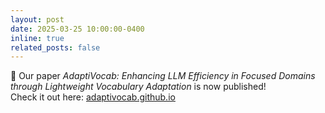 ```yaml
---
layout: post
date: 2025-03-25 10:00:00-0400
inline: true
related_posts: false
---
```


🎉 Our paper *AdaptiVocab: Enhancing LLM Efficiency in Focused Domains through Lightweight Vocabulary Adaptation* is now published!  
Check it out here: [adaptivocab.github.io](https://itay-nakash.github.io/AdaptiVocab/)
